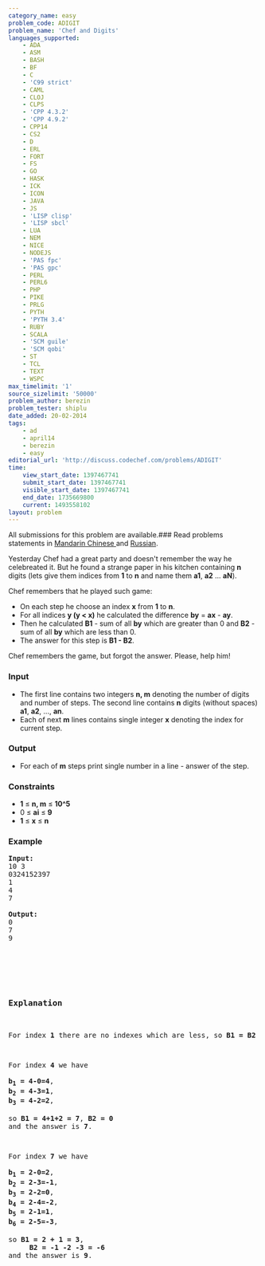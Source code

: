```yaml
---
category_name: easy
problem_code: ADIGIT
problem_name: 'Chef and Digits'
languages_supported:
    - ADA
    - ASM
    - BASH
    - BF
    - C
    - 'C99 strict'
    - CAML
    - CLOJ
    - CLPS
    - 'CPP 4.3.2'
    - 'CPP 4.9.2'
    - CPP14
    - CS2
    - D
    - ERL
    - FORT
    - FS
    - GO
    - HASK
    - ICK
    - ICON
    - JAVA
    - JS
    - 'LISP clisp'
    - 'LISP sbcl'
    - LUA
    - NEM
    - NICE
    - NODEJS
    - 'PAS fpc'
    - 'PAS gpc'
    - PERL
    - PERL6
    - PHP
    - PIKE
    - PRLG
    - PYTH
    - 'PYTH 3.4'
    - RUBY
    - SCALA
    - 'SCM guile'
    - 'SCM qobi'
    - ST
    - TCL
    - TEXT
    - WSPC
max_timelimit: '1'
source_sizelimit: '50000'
problem_author: berezin
problem_tester: shiplu
date_added: 20-02-2014
tags:
    - ad
    - april14
    - berezin
    - easy
editorial_url: 'http://discuss.codechef.com/problems/ADIGIT'
time:
    view_start_date: 1397467741
    submit_start_date: 1397467741
    visible_start_date: 1397467741
    end_date: 1735669800
    current: 1493558102
layout: problem
---
```

All submissions for this problem are available.###  Read problems statements in [Mandarin Chinese ](http://www.codechef.com/download/translated/APRIL14/mandarin/ADIGIT.pdf) and [Russian](http://www.codechef.com/download/translated/APRIL14/russian/ADIGIT.pdf).

 Yesterday Chef had a great party and doesn't remember the way he celebreated it. But he found a strange paper in his kitchen containing **n** digits (lets give them indices from **1** to **n** and name them **a1**, **a2** ... **aN**).

 Chef remembers that he played such game:

- On each step he choose an index **x** from **1** to **n**.
- For all indices **y (y &lt; x)** he calculated the difference **by** = **ax** - **ay**.
- Then he calculated **B1** - sum of all **by** which are greater than 0 and **B2** - sum of all **by** which are less than 0.
- The answer for this step is **B1 - B2**.

Chef remembers the game, but forgot the answer. Please, help him!

### Input

- The first line contains two integers **n, m** denoting the number of digits and number of steps. The second line contains **n** digits (without spaces) **a1**, **a2**, ..., **an**.
- Each of next **m** lines contains single integer **x** denoting the index for current step.

### Output

- For each of **m** steps print single number in a line - answer of the step.

### Constraints

- **1** ≤ **n, m** ≤ **10^5**
- 0 ≤ **ai** ≤ **9**
- **1** ≤ **x** ≤ **n**

### Example

<pre><b>Input:</b>
10 3
0324152397
1
4
7

<b>Output:</b>
0
7
9

</pre>
<pre>
<p> </p>
<h3>Explanation</h3>
<p>For index <b>1</b> there are no indexes which are less, so <b>B1 = B2 = 0</b> and the answer is <b>0</b>.</p>
<p>For index <b>4</b> we have 

<b>b<sub>1</sub> = 4-0=4</b>, 
<b>b<sub>2</sub> = 4-3=1</b>, 
<b>b<sub>3</sub> = 4-2=2</b>, 

so <b>B1 = 4+1+2 = 7</b>, <b>B2 = 0 </b>
and the answer is <b>7</b>.</p>
<p>For index <b>7</b> we have

<b>b<sub>1</sub> = 2-0=2</b>, 
<b>b<sub>2</sub> = 2-3=-1</b>, 
<b>b<sub>3</sub> = 2-2=0</b>, 
<b>b<sub>4</sub> = 2-4=-2</b>, 
<b>b<sub>5</sub> = 2-1=1</b>, 
<b>b<sub>6</sub> = 2-5=-3</b>, 

so <b>B1 = 2 + 1 = 3</b>,
     <b>B2 = -1 -2 -3 = -6</b> 
and the answer is <b>9</b>.</p>
</pre>